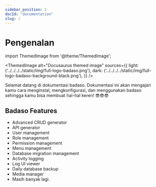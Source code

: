 ```yaml
---
sidebar_position: 1
docId: "documentation"
slug: /
---
```


# Pengenalan

import ThemedImage from '@theme/ThemedImage';

<ThemedImage
alt="Docusaurus themed image"
sources={{
    light: ('../../../../static/img/full-logo-badaso.png'),
    dark: ('../../../../static/img/full-logo-badaso-background-black.png'),
  }}
/>

Selamat datang di dokumentasi badaso. Dokumentasi ini akan mengajari kamu cara menginstal, mengkonfigurasi, dan menggunakan badaso sehingga kamu bisa membuat hal-hal keren! 😎😎😎

## Badaso Features

- Advanced CRUD generator
- API generator
- User management
- Role management
- Permission management
- Menu management
- Database migration management
- Activity logging
- Log UI viewer
- Daily database backup
- Media manager
- Masih banyak lagi.
